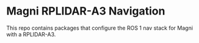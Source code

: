 # Magni RPLIDAR-A3 Navigation

This repo contains packages that configure the ROS 1 nav stack for Magni with a
RPLIDAR-A3.
